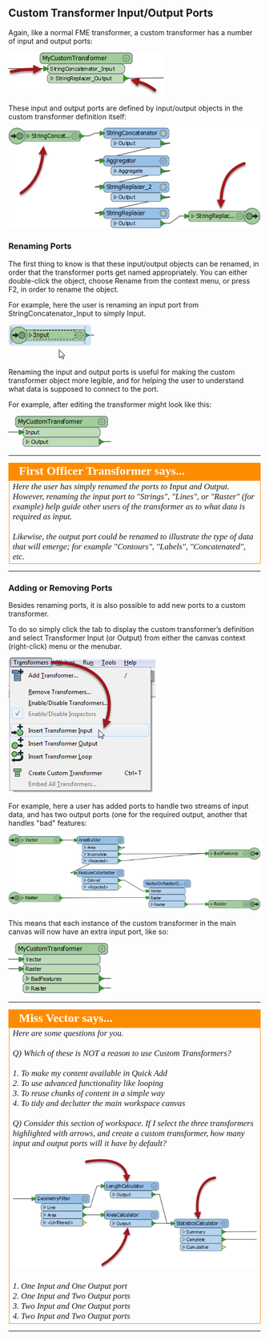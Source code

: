 ## Custom Transformer Input/Output Ports ##

Again, like a normal FME transformer, a custom transformer has a number of input and output ports:

![](./Images/Img3.12.CustomTransformerInputOutputPorts.png)

These input and output ports are defined by input/output objects in the custom transformer definition itself:

![](./Images/Img3.13.CustomTransformerDefInputOutputPorts.png)


### Renaming Ports ###

The first thing to know is that these input/output objects can be renamed, in order that the transformer ports get named appropriately. You can either double-click the object, choose Rename from the context menu, or press F2, in order to rename the object.

For example, here the user is renaming an input port from StringConcatenator_Input to simply Input.

![](./Images/Img3.14.CustomTransformerRenamingPort.png)

Renaming the input and output ports is useful for making the custom transformer object more legible, and for helping the user to understand what data is supposed to connect to the port.

For example, after editing the transformer might look like this:

![](./Images/Img3.15.CustomTransformerRenamedPort.png)

---

<!--Person X Says Section-->

<table style="border-spacing: 0px">
<tr>
<td style="vertical-align:middle;background-color:darkorange;border: 2px solid darkorange">
<i class="fa fa-quote-left fa-lg fa-pull-left fa-fw" style="color:white;padding-right: 12px;vertical-align:text-top"></i>
<span style="color:white;font-size:x-large;font-weight: bold;font-family:serif">First Officer Transformer says...</span>
</td>
</tr>

<tr>
<td style="border: 1px solid darkorange">
<span style="font-family:serif; font-style:italic; font-size:larger">
Here the user has simply renamed the ports to Input and Output. However, renaming the input port to "Strings", "Lines", or "Raster" (for example) help guide other users of the transformer as to what data is required as input. 
<br><br>Likewise, the output port could be renamed to illustrate the type of data that will emerge; for example "Contours", "Labels", "Concatenated", etc.
</span>
</td>
</tr>
</table>

---


### Adding or Removing Ports ###

Besides renaming ports, it is also possible to add new ports to a custom transformer.

To do so simply click the tab to display the custom transformer’s definition and select Transformer Input (or Output) from either the canvas context (right-click) menu or the menubar.

![](./Images/Img3.16.AddCustomTransformerInputPort.png)

For example, here a user has added ports to handle two streams of input data, and has two output ports (one for the required output, another that handles "bad" features:

![](./Images/Img3.17.CustomTransformerMultiInputOutputPorts.png)

This means that each instance of the custom transformer in the main canvas will now have an extra input port, like so:

![](./Images/Img3.18.CustomTransformerMultiInputOutputPorts.png)



---

<!--Person X Says Section-->

<table style="border-spacing: 0px">
<tr>
<td style="vertical-align:middle;background-color:darkorange;border: 2px solid darkorange">
<i class="fa fa-quote-left fa-lg fa-pull-left fa-fw" style="color:white;padding-right: 12px;vertical-align:text-top"></i>
<span style="color:white;font-size:x-large;font-weight: bold;font-family:serif">Miss Vector says...</span>
</td>
</tr>

<tr>
<td style="border: 1px solid darkorange">
<span style="font-family:serif; font-style:italic; font-size:larger">
Here are some questions for you.
<br><br>Q) Which of these is NOT a reason to use Custom Transformers?
<br><br>1. To make my content available in Quick Add
<br>2. To use advanced functionality like looping
<br>3. To reuse chunks of content in a simple way
<br>4. To tidy and declutter the main workspace canvas
<br><br>Q) Consider this section of workspace. If I select the three transformers highlighted with arrows, and create a custom transformer, how many input and output ports will it have by default?
<br><br><img src="./Images/Img3.19.CustomTransformerCreationWhatPorts.png">
<br><br>1. One Input and One Output port
<br>2. One Input and Two Output ports
<br>3. Two Input and One Output ports
<br>4. Two Input and Two Output ports
</span>
</td>
</tr>
</table>

---